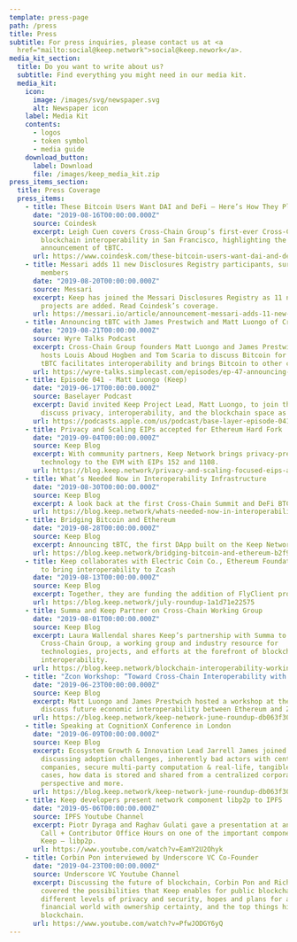 ```yaml
---
template: press-page
path: /press
title: Press
subtitle: For press inquiries, please contact us at <a
  href="mailto:social@keep.network">social@keep.nework</a>.
media_kit_section:
  title: Do you want to write about us?
  subtitle: Find everything you might need in our media kit.
  media_kit:
    icon:
      image: /images/svg/newspaper.svg
      alt: Newspaper icon
    label: Media Kit
    contents:
      - logos
      - token symbol
      - media guide
    download_button:
      label: Download
      file: /images/keep_media_kit.zip
press_items_section:
  title: Press Coverage
  press_items:
    - title: These Bitcoin Users Want DAI and DeFi – Here’s How They Plan to Get It
      date: "2019-08-16T00:00:00.000Z"
      source: Coindesk
      excerpt: Leigh Cuen covers Cross-Chain Group’s first-ever Cross-Chain Summit for
        blockchain interoperability in San Francisco, highlighting the Group’s
        announcement of tBTC.
      url: https://www.coindesk.com/these-bitcoin-users-want-dai-and-defi-heres-how-they-plan-to-get-it
    - title: Messari adds 11 new Disclosures Registry participants, surpassing 50
        members
      date: "2019-08-20T00:00:00.000Z"
      source: Messari
      excerpt: Keep has joined the Messari Disclosures Registry as 11 new crypto
        projects are added. Read Coindesk’s coverage.
      url: https://messari.io/article/announcement-messari-adds-11-new-disclosures-registry-participants-surpassing-50-members
    - title: Announcing tBTC with James Prestwich and Matt Luongo of Cross-Chain Group
      date: "2019-08-21T00:00:00.000Z"
      source: Wyre Talks Podcast
      excerpt: Cross-Chain Group founders Matt Luongo and James Prestwich join Wyre
        hosts Louis Aboud Hogben and Tom Scaria to discuss Bitcoin for DeFi; how
        tBTC facilitates interoperability and brings Bitcoin to other chains.
      url: https://wyre-talks.simplecast.com/episodes/ep-47-announcing-tbtc-with-james-prestwich-and-matt-luongo-of-cross-chain-group-tHcZr3jW
    - title: Episode 041 - Matt Luongo (Keep)
      date: "2019-06-17T00:00:00.000Z"
      source: Baselayer Podcast
      excerpt: David invited Keep Project Lead, Matt Luongo, to join the podcast and
        discuss privacy, interoperability, and the blockchain space as a whole.
      url: https://podcasts.apple.com/us/podcast/base-layer-episode-041-matt-luongo-keep/id1445373535?i=1000441792480
    - title: Privacy and Scaling EIPs accepted for Ethereum Hard Fork
      date: "2019-09-04T00:00:00.000Z"
      source: Keep Blog
      excerpt: With community partners, Keep Network brings privacy-preserving
        technology to the EVM with EIPs 152 and 1108.
      url: https://blog.keep.network/privacy-and-scaling-focused-eips-accepted-for-ethereum-istanbul-hard-fork-1a75fe0c4e4a
    - title: What’s Needed Now in Interoperability Infrastructure
      date: "2019-08-30T00:00:00.000Z"
      source: Keep Blog
      excerpt: A look back at the first Cross-Chain Summit and DeFi BTC.
      url: https://blog.keep.network/whats-needed-now-in-interoperability-infrastructure-e968405bbc5c
    - title: Bridging Bitcoin and Ethereum
      date: "2019-08-28T00:00:00.000Z"
      source: Keep Blog
      excerpt: Announcing tBTC, the first DApp built on the Keep Network.
      url: https://blog.keep.network/bridging-bitcoin-and-ethereum-b2f9923630a7
    - title: Keep collaborates with Electric Coin Co., Ethereum Foundation, & Iqlusion
        to bring interoperability to Zcash
      date: "2019-08-13T00:00:00.000Z"
      source: Keep Blog
      excerpt: Together, they are funding the addition of FlyClient proofs in Zcash.
      url: https://blog.keep.network/july-roundup-1a1d71e22575
    - title: Summa and Keep Partner on Cross-Chain Working Group
      date: "2019-08-01T00:00:00.000Z"
      source: Keep Blog
      excerpt: Laura Wallendal shares Keep’s partnership with Summa to form the
        Cross-Chain Group, a working group and industry resource for
        technologies, projects, and efforts at the forefront of blockchain
        interoperability.
      url: https://blog.keep.network/blockchain-interoperability-working-group-keep-summa-30eb8071f865
    - title: "Zcon Workshop: “Toward Cross-Chain Interoperability with Zcash”"
      date: "2019-06-23T00:00:00.000Z"
      source: Keep Blog
      excerpt: Matt Luongo and James Prestwich hosted a workshop at the conference to
        discuss future economic interoperability between Ethereum and Zcash.
      url: https://blog.keep.network/keep-network-june-roundup-db063f305ad9
    - title: Speaking at CognitionX Conference in London
      date: "2019-06-09T00:00:00.000Z"
      source: Keep Blog
      excerpt: Ecosystem Growth & Innovation Lead Jarrell James joined a panel at CogX
        discussing adoption challenges, inherently bad actors with centralized
        companies, secure multi-party computation & real-life, tangible use
        cases, how data is stored and shared from a centralized corporate
        perspective and more.
      url: https://blog.keep.network/keep-network-june-roundup-db063f305ad9
    - title: Keep developers present network component libp2p to IPFS
      date: "2019-05-06T00:00:00.000Z"
      source: IPFS Youtube Channel
      excerpt: Piotr Dyraga and Raghav Gulati gave a presentation at an IPFS Weekly
        Call + Contributor Office Hours on one of the important components of
        Keep — libp2p.
      url: https://www.youtube.com/watch?v=EamY2U2Ohyk
    - title: Corbin Pon interviewed by Underscore VC Co-Founder
      date: "2019-04-23T00:00:00.000Z"
      source: Underscore VC Youtube Channel
      excerpt: Discussing the future of blockchain, Corbin Pon and Richard Dulude
        covered the possibilities that Keep enables for public blockchains,
        different levels of privacy and security, hopes and plans for a safer
        financial world with ownership certainty, and the top things hindering
        blockchain.
      url: https://www.youtube.com/watch?v=PfwJODGY6yQ
---
```

